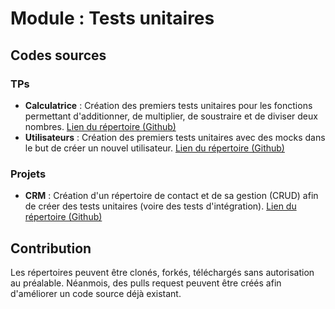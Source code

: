 
# Module : Tests unitaires



## Codes sources

### TPs

- __Calculatrice__ : Création des premiers tests unitaires pour les fonctions permettant d'additionner, de multiplier, de soustraire et de diviser deux nombres. [Lien du répertoire (Github)](https://github.com/UlysseARNAUD-IPSSI/tests-calculatrice)
- __Utilisateurs__ : Création des premiers tests unitaires avec des mocks dans le but de créer un nouvel utilisateur. [Lien du répertoire (Github)](https://github.com/UlysseARNAUD-IPSSI/tests-utilisateurs)

### Projets

- __CRM__ : Création d'un répertoire de contact et de sa gestion (CRUD) afin de créer des tests unitaires (voire des tests d'intégration). [Lien du répertoire (Github)](https://github.com/UlysseARNAUD-IPSSI/tests-projet-crm)


## Contribution

Les répertoires peuvent être clonés, forkés, téléchargés sans autorisation au préalable.
Néanmois, des pulls request peuvent être créés afin d'améliorer un code source déjà existant.
